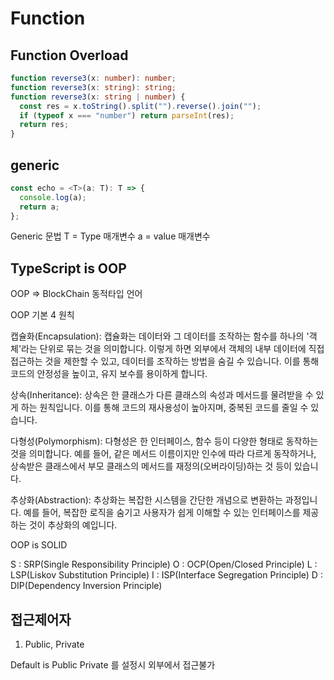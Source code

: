# Function

## Function Overload

```ts
function reverse3(x: number): number;
function reverse3(x: string): string;
function reverse3(x: string | number) {
  const res = x.toString().split("").reverse().join("");
  if (typeof x === "number") return parseInt(res);
  return res;
}
```

## generic

```ts
const echo = <T>(a: T): T => {
  console.log(a);
  return a;
};
```

Generic 문법
T = Type 매개변수
a = value 매개변수

## TypeScript is OOP

OOP => BlockChain
동적타입 언어

OOP 기본 4 원칙

캡슐화(Encapsulation): 캡슐화는 데이터와 그 데이터를 조작하는 함수를 하나의 '객체'라는 단위로 묶는 것을 의미합니다. 이렇게 하면 외부에서 객체의 내부 데이터에 직접 접근하는 것을 제한할 수 있고, 데이터를 조작하는 방법을 숨길 수 있습니다. 이를 통해 코드의 안정성을 높이고, 유지 보수를 용이하게 합니다.

상속(Inheritance): 상속은 한 클래스가 다른 클래스의 속성과 메서드를 물려받을 수 있게 하는 원칙입니다. 이를 통해 코드의 재사용성이 높아지며, 중복된 코드를 줄일 수 있습니다.

다형성(Polymorphism): 다형성은 한 인터페이스, 함수 등이 다양한 형태로 동작하는 것을 의미합니다. 예를 들어, 같은 메서드 이름이지만 인수에 따라 다르게 동작하거나, 상속받은 클래스에서 부모 클래스의 메서드를 재정의(오버라이딩)하는 것 등이 있습니다.

추상화(Abstraction): 추상화는 복잡한 시스템을 간단한 개념으로 변환하는 과정입니다. 예를 들어, 복잡한 로직을 숨기고 사용자가 쉽게 이해할 수 있는 인터페이스를 제공하는 것이 추상화의 예입니다.

OOP is SOLID

S : SRP(Single Responsibility Principle)
O : OCP(Open/Closed Principle)
L : LSP(Liskov Substitution Principle)
I : ISP(Interface Segregation Principle)
D : DIP(Dependency Inversion Principle)

## 접근제어자

1. Public, Private

Default is Public
Private 를 설정시 외부에서 접근불가
